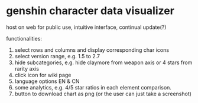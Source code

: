 # genshin character data visualizer

host on web for public use, intuitive interface, continual update(?)

functionalities: 
1. select rows and columns and display corresponding char icons
2. select version range, e.g. 1.5 to 2.7
3. hide subcategories, e.g. hide claymore from weapon axis or 4 stars from rarity axis
4. click icon for wiki page 
5. language options EN & CN
6. some analytics, e.g. 4/5 star ratios in each element comparison. 
7. button to download chart as png (or the user can just take a screenshot)
